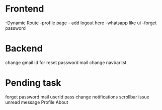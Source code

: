 


# Frontend
-Dynamic Route
-profile page - add logout here
-whatsapp like ui 
-forget password

# Backend
<!-- -forget password -->
change gmail id for reset password mail
change navbarlist

# Pending task
<!-- dark mode -->
<!-- signup -->
<!-- logout -->
<!-- login -->
<!-- send message -->
<!-- get message -->
<!-- back btn -->
<!-- backend integration -->
<!-- integrate socket io -->
<!-- search -->
<!-- message sound -->
<!-- dynamic layout -->
<!-- last send message for chat list -->
<!-- profile page -->
<!-- since start year -->
<!-- forget password page -->
<!-- chat list -->
<!-- new message -->
<!-- mobile: profile page -->
<!-- mobile layout setting dropdown -->
<!-- fixed the new chat user message 
 & the profile pic issue -->

forget password mail userId pass change
notifications
scrollbar issue
unread message 
Profile About


